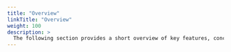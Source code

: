 ```yaml
---
title: "Overview"
linkTitle: "Overview"
weight: 100
description: >
  The following section provides a short overview of key features, concepts and architecture of Ferris FX.
---
```




